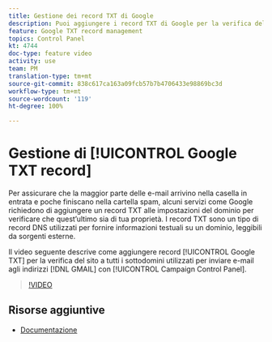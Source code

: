 ```yaml
---
title: Gestione dei record TXT di Google
description: Puoi aggiungere i record TXT di Google per la verifica del sito a tutti i sottodomini utilizzati per inviare e-mail a indirizzi GMAIL tramite il Pannello di controllo Campaign.
feature: Google TXT record management
topics: Control Panel
kt: 4744
doc-type: feature video
activity: use
team: PM
translation-type: tm+mt
source-git-commit: 838c617ca163a09fcb57b7b4706433e98869bc3d
workflow-type: tm+mt
source-wordcount: '119'
ht-degree: 100%

---
```



# Gestione di [!UICONTROL Google TXT record]

Per assicurare che la maggior parte delle e-mail arrivino nella casella in entrata e poche finiscano nella cartella spam, alcuni servizi come Google richiedono di aggiungere un record TXT alle impostazioni del dominio per verificare che quest’ultimo sia di tua proprietà. I record TXT sono un tipo di record DNS utilizzati per fornire informazioni testuali su un dominio, leggibili da sorgenti esterne.

Il video seguente descrive come aggiungere record [!UICONTROL Google TXT] per la verifica del sito a tutti i sottodomini utilizzati per inviare e-mail agli indirizzi [!DNL GMAIL] con [!UICONTROL Campaign Control Panel].

>[!VIDEO](https://video.tv.adobe.com/v/32369?quality=12)

## Risorse aggiuntive

* [Documentazione](https://docs.adobe.com/content/help/it-IT/control-panel/using/subdomains-and-certificates/managing-txt-records.html)